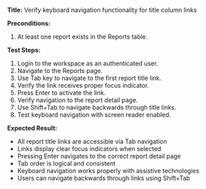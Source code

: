 **Title:** Verify keyboard navigation functionality for title column links

**Preconditions:**
  1. At least one report exists in the Reports table.

**Test Steps:**
  1. Login to the workspace as an authenticated user.
  2. Navigate to the Reports page.
  3. Use Tab key to navigate to the first report title link.
  4. Verify the link receives proper focus indicator.
  5. Press Enter to activate the link.
  6. Verify navigation to the report detail page.
  7. Use Shift+Tab to navigate backwards through title links.
  8. Test keyboard navigation with screen reader enabled.

**Expected Result:**
* All report title links are accessible via Tab navigation
* Links display clear focus indicators when selected
* Pressing Enter navigates to the correct report detail page
* Tab order is logical and consistent
* Keyboard navigation works properly with assistive technologies
* Users can navigate backwards through links using Shift+Tab
